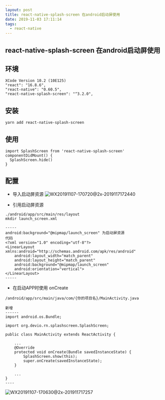 ```yaml
---
layout: post
title: react-native-splash-screen 在android启动屏使用
date: 2019-11-03 17:11:14
tags:
  - react-native
---
```

## react-native-splash-screen 在android启动屏使用
## 环境
```
XCode Version 10.2 (10E125)
"react": "16.8.6",
"react-native": "0.60.5",
"react-native-splash-screen": "^3.2.0",
```

## 安装
```
yarn add react-native-splash-screen
```

## 使用
```
import SplashScreen from 'react-native-splash-screen'
componentDidMount() {
  SplashScreen.hide()
}
```

## 配置
- 导入启动屏资源
![WX20191107-170720@2x-2019117172440](http://imgs.afacode.top/WX20191107-170720@2x-2019117172440.png)

- 引用启动屏资源
```
./android/app/src/main/res/layout 
mkdir launch_screen.xml

-----
android:background="@mipmap/launch_screen" 为启动屏资源
代码
<?xml version="1.0" encoding="utf-8"?>
<LinearLayout xmlns:android="http://schemas.android.com/apk/res/android"
    android:layout_width="match_parent"
    android:layout_height="match_parent"
    android:background="@mipmap/launch_screen"
    android:orientation="vertical">
</LinearLayout>
-----
```
- 在启动APP时使用 onCreate
```
/android/app/src/main/java/com/{你的项目名}/MainActivity.java

新增
------
import android.os.Bundle;

import org.devio.rn.splashscreen.SplashScreen;

public class MainActivity extends ReactActivity {

    ...
    @Override
    protected void onCreate(Bundle savedInstanceState) {
        SplashScreen.show(this); 
        super.onCreate(savedInstanceState);
    }

    ...
}
----
```
![WX20191107-170630@2x-201911717257](http://imgs.afacode.top/WX20191107-170630@2x-201911717257.png)
